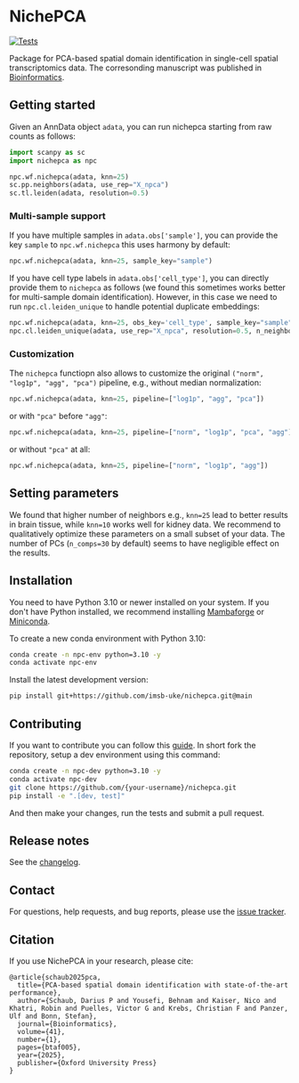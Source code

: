# NichePCA

[![Tests][badge-tests]][link-tests]
<!-- [![Documentation][badge-docs]][link-docs] -->

[badge-tests]: https://img.shields.io/github/actions/workflow/status/imsb-uke/nichepca/test.yaml?branch=main
[link-tests]: https://github.com/imsb-uke/nichepca/actions/workflows/test.yaml
[badge-docs]: https://img.shields.io/readthedocs/nichepca

Package for PCA-based spatial domain identification in single-cell spatial transcriptomics data. The corresonding manuscript was published in [Bioinformatics](https://academic.oup.com/bioinformatics/article/41/1/btaf005/7945104?).

## Getting started

<!-- Please refer to the [documentation][link-docs]. In particular, the

-   [API documentation][link-api]. -->

Given an AnnData object `adata`, you can run nichepca starting from raw counts as follows:

```python
import scanpy as sc
import nichepca as npc

npc.wf.nichepca(adata, knn=25)
sc.pp.neighbors(adata, use_rep="X_npca")
sc.tl.leiden(adata, resolution=0.5)
```
### Multi-sample support

If you have multiple samples in `adata.obs['sample']`, you can provide the key `sample` to `npc.wf.nichepca` this uses harmony by default:

```python
npc.wf.nichepca(adata, knn=25, sample_key="sample")
```

If you have cell type labels in `adata.obs['cell_type']`, you can directly provide them to `nichepca` as follows (we found this sometimes works better for multi-sample domain identification). However, in this case we need to run `npc.cl.leiden_unique` to handle potential duplicate embeddings:

```python
npc.wf.nichepca(adata, knn=25, obs_key='cell_type', sample_key="sample")
npc.cl.leiden_unique(adata, use_rep="X_npca", resolution=0.5, n_neighbors=15)
```

### Customization

The `nichepca` functiopn also allows to customize the original `("norm", "log1p", "agg", "pca")` pipeline, e.g., without median normalization:
```python
npc.wf.nichepca(adata, knn=25, pipeline=["log1p", "agg", "pca"])
```
or with `"pca"` before `"agg"`:
```python
npc.wf.nichepca(adata, knn=25, pipeline=["norm", "log1p", "pca", "agg"])
```
or without `"pca"` at all:
```python
npc.wf.nichepca(adata, knn=25, pipeline=["norm", "log1p", "agg"])
```

## Setting parameters
We found that higher number of neighbors e.g., `knn=25` lead to better results in brain tissue, while `knn=10` works well for kidney data. We recommend to qualitatively optimize these parameters on a small subset of your data. The number of PCs (`n_comps=30` by default) seems to have negligible effect on the results.
## Installation

You need to have Python 3.10 or newer installed on your system. If you don't have
Python installed, we recommend installing [Mambaforge](https://github.com/conda-forge/miniforge#mambaforge) or [Miniconda](https://docs.anaconda.com/miniconda/miniconda-install/).

To create a new conda environment with Python 3.10:

```bash
conda create -n npc-env python=3.10 -y
conda activate npc-env
```

Install the latest development version:

```bash
pip install git+https://github.com/imsb-uke/nichepca.git@main
```

## Contributing

If you want to contribute you can follow this [guide](https://scanpy.readthedocs.io/en/latest/dev/index.html). In short fork the repository, setup a dev environment using this command:

```bash
conda create -n npc-dev python=3.10 -y
conda activate npc-dev
git clone https://github.com/{your-username}/nichepca.git
pip install -e ".[dev, test]"
```
And then make your changes, run the tests and submit a pull request.

## Release notes

See the [changelog][changelog].

## Contact

For questions, help requests, and bug reports, please use the [issue tracker][issue-tracker].

## Citation

If you use NichePCA in your research, please cite:
```
@article{schaub2025pca,
  title={PCA-based spatial domain identification with state-of-the-art performance},
  author={Schaub, Darius P and Yousefi, Behnam and Kaiser, Nico and Khatri, Robin and Puelles, Victor G and Krebs, Christian F and Panzer, Ulf and Bonn, Stefan},
  journal={Bioinformatics},
  volume={41},
  number={1},
  pages={btaf005},
  year={2025},
  publisher={Oxford University Press}
}
```

[scverse-discourse]: https://discourse.scverse.org/
[issue-tracker]: https://github.com/imsb-uke/nichepca/issues
[changelog]: https://nichepca.readthedocs.io/latest/changelog.html
[link-docs]: https://nichepca.readthedocs.io
[link-api]: https://nichepca.readthedocs.io/latest/api.html
[link-pypi]: https://pypi.org/project/nichepca
